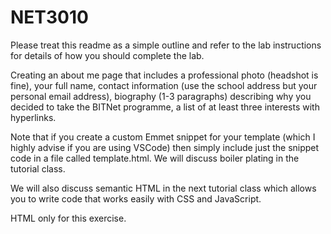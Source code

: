 # NET3010

Please treat this readme as a simple outline and refer to the lab instructions for details of how you should complete the lab. 

Creating an about me page that includes a professional photo (headshot is fine), your full name, contact information (use the school address but your personal email address), biography (1-3 paragraphs) describing why you decided to take the BITNet programme, a list of at least three interests with hyperlinks.

Note that if you create a custom Emmet snippet for your template (which I highly advise if you are using VSCode) then simply include just the snippet code in a file called template.html. We will discuss boiler plating in the tutorial class.

We will also discuss semantic HTML in the next tutorial class which allows you to write code that works easily with CSS and JavaScript. 

HTML only for this exercise.


